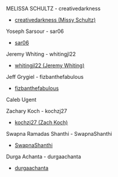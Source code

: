 MELISSA SCHULTZ - creativedarkness
* [creativedarkness (Missy Schultz)](https://github.com/creativedarkness)

Yoseph Sarsour - sar06
* [sar06](https://github.com/sar06)

Jeremy Whiting - whitingjl22
* [whitingjl22 (Jeremy Whiting)](https://github.com/whitingjl22)

Jeff Grygiel - fizbanthefabulous
* [fizbanthefabulous](https://github.com/fizbanthefabulous)

Caleb Ugent

Zachary Koch - kochzj27
* [kochzj27 (Zach Koch)](https://github.com/kochzj27)


Swapna Ramadas Shanthi - SwapnaShanthi
* [SwapnaShanthi](https://github.com/SwapnaShanthi)

Durga Achanta - durgaachanta
* [durgaachanta](https://github.com/durgaachanta)
